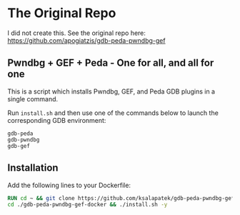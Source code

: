 # The Original Repo

I did not create this. See the original repo here: https://github.com/apogiatzis/gdb-peda-pwndbg-gef

## Pwndbg + GEF + Peda - One for all, and all for one

This is a script which installs Pwndbg, GEF, and Peda GDB plugins in a single command.

Run `install.sh` and then use one of the commands below to launch the corresponding GDB environment:

```
gdb-peda
gdb-pwndbg
gdb-gef
```

## Installation

Add the following lines to your Dockerfile:

```dockerfile
RUN cd ~ && git clone https://github.com/ksalapatek/gdb-peda-pwndbg-gef-docker.git && \
cd ./gdb-peda-pwndbg-gef-docker && ./install.sh -y
```